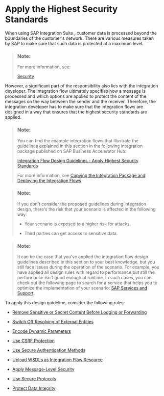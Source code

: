 <!-- loio201fd43d4dab4bce9144ebfd9cdfbb20 -->

# Apply the Highest Security Standards

When using SAP Integration Suite , customer data is processed beyond the boundaries of the customer's network. There are various measures taken by SAP to make sure that such data is protected at a maximum level.

> ### Note:  
> For more information, see:
> 
> [Security](../60-Security/security-a58b240.md)

However, a significant part of the responsibility also lies with the integration developer. The integration flow ultimately specifies how a message is processed and which options are applied to protect the content of the messages on the way between the sender and the receiver. Therefore, the integration developer has to make sure that the integration flows are designed in a way that ensures that the highest security standards are applied.

> ### Note:  
> You can find the example integration flows that illustrate the guidelines explained in this section in the following integration package published on SAP Business Accelerator Hub:
> 
> [Integration Flow Design Guidelines - Apply Highest Security Standards](https://api.sap.com/package/DesignGuidelinesApplySecurity?section=Overview) 
> 
> For more information, see [Copying the Integration Package and Deploying the Integration Flows](copying-the-integration-package-and-deploying-the-integration-flows-2cb1d31.md).

> ### Note:  
> If you don't consider the proposed guidelines during integration design, there's the risk that your scenario is affected in the following way:
> 
> -   Your scenario is exposed to a higher risk for attacks.
> 
> -   Third parties can get access to sensitive data.

> ### Note:  
> It can be the case that you've applied the integration flow design guidelines described in this section to your best knowledge, but you still face issues during the operation of the scenario. For example, you have applied all design rules with regard to performance but still the performance isn't good enough at runtime. In such cases, you can check out the following page to search for a service that helps you to optimize the implementation of your scenario: [SAP Services and Support](https://www.sap.com/services-support.html).

To apply this design guideline, consider the following rules:

-   [Remove Sensitive or Secret Content Before Logging or Forwarding](remove-sensitive-or-secret-content-before-logging-or-forwarding-4686862.md)

-   [Switch Off Resolving of External Entities](switch-off-resolving-of-external-entities-a990e2c.md)

-   [Encode Dynamic Parameters](encode-dynamic-parameters-d278350.md)

-   [Use CSRF Protection](use-csrf-protection-a0765d5.md)

-   [Use Secure Authentication Methods](use-secure-authentication-methods-3d46d45.md)

-   [Upload WSDLs as Integration Flow Resource](upload-wsdls-as-integration-flow-resource-9c22b39.md)

-   [Apply Message-Level Security](apply-message-level-security-9036c0c.md)

-   [Use Secure Protocols](use-secure-protocols-c9b8cae.md)

-   [Protect Data Integrity](protect-data-integrity-e0ef25c.md)


